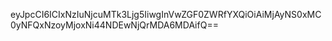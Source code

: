 eyJpcCI6ICIxNzIuNjcuMTk3Ljg5IiwgInVwZGF0ZWRfYXQiOiAiMjAyNS0xMC0yNFQxNzoyMjoxNi44NDEwNjQrMDA6MDAifQ==